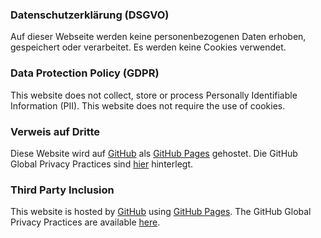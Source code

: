 ### Datenschutzerklärung (DSGVO)
Auf dieser Webseite werden keine personenbezogenen Daten erhoben, gespeichert oder verarbeitet. Es werden keine Cookies verwendet.

### Data Protection Policy (GDPR)
This website does not collect, store or process Personally Identifiable Information (PII). This website does not require the use of cookies.

### Verweis auf Dritte
Diese Website wird auf [GitHub](https://www.github.com/) als [GitHub Pages](https://help.github.com/articles/what-is-github-pages/) gehostet. Die GitHub Global Privacy Practices sind [hier](https://help.github.com/articles/global-privacy-practices/) hinterlegt.

### Third Party Inclusion
This website is hosted by [GitHub](https://www.github.com/) using [GitHub Pages](https://help.github.com/articles/what-is-github-pages/). The GitHub Global Privacy Practices are available [here](https://help.github.com/articles/global-privacy-practices/).
